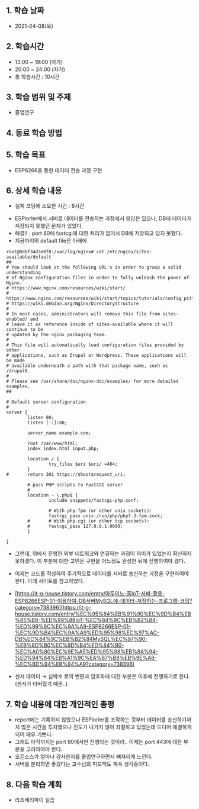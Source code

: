 ## 1. 학습 날짜
+ 2021-04-08(목)

## 2. 학습시간
+ 13:00 ~ 19:00 (자가)   
+ 20:00 ~ 24:00 (자가)
+ 총 학습시간 : 10시간

## 3. 학습 범위 및 주제
+ 졸업연구

## 4. 동료 학습 방법


## 5. 학습 목표
+ ESP8266을 통한 데이터 전송 과정 구현

## 6. 상세 학습 내용
+ 실제 코딩에 소요한 시간 : 8시간    
    
- ESPlorler에서 서버로 데이터를 전송하는 과정에서 응답은 있으나, DB에 데이터가 저장되지 못했던 문제가 있었다. 
- 해결!! : port 80에 fastcgi에 대한 처리가 없어서 DB에 저장되고 있지 못했다.
- 지금까지의 default file은 아래에
```
root@0dbf34d3e0f8:/var/log/nginx# cat /etc/nginx/sites-available/default
##
# You should look at the following URL's in order to grasp a solid understanding
# of Nginx configuration files in order to fully unleash the power of Nginx.
# https://www.nginx.com/resources/wiki/start/
# https://www.nginx.com/resources/wiki/start/topics/tutorials/config_pitfalls/
# https://wiki.debian.org/Nginx/DirectoryStructure
#
# In most cases, administrators will remove this file from sites-enabled/ and
# leave it as reference inside of sites-available where it will continue to be
# updated by the nginx packaging team.
#
# This file will automatically load configuration files provided by other
# applications, such as Drupal or Wordpress. These applications will be made
# available underneath a path with that package name, such as /drupal8.
#
# Please see /usr/share/doc/nginx-doc/examples/ for more detailed examples.
##

# Default server configuration
#
server {
        listen 80;
        listen [::]:80;

        server_name example.com;

        root /var/www/html;
        index index.html input.php;

        location / {
                try_files $uri $uri/ =404;
        }
#       return 301 https://$host$request_uri;

        # pass PHP scripts to FastCGI server
        #
        location ~ \.php$ {
                include snippets/fastcgi-php.conf;

                # With php-fpm (or other unix sockets):
                fastcgi_pass unix:/run/php/php7.3-fpm.sock;
        #       # With php-cgi (or other tcp sockets):
        #       fastcgi_pass 127.0.0.1:9000;
        }

}
```
- 그런데, 위에서 진행한 외부 네트워크와 연결하는 과정이 의미가 있었는지 확신하지 못하겠다. 이 부분에 대한 고민은 구현을 어느정도 완성한 뒤에 진행하여야 겠다.

- 이제는 코드를 작성하여 주기적으로 데이터를 서버로 송신하는 과정을 구현하여야 한다. 아래 사이트를 참고하였다.
- [https://it-g-house.tistory.com/entry/아두이노-홈IoT-서버-활용-ESP8266ESP-01-이용하여-DB서버MySQL에-데이터-저장하는-프로그램-코딩?category=738396](https://it-g-house.tistory.com/entry/%EC%95%84%EB%91%90%EC%9D%B4%EB%85%B8-%ED%99%88IoT-%EC%84%9C%EB%B2%84-%ED%99%9C%EC%9A%A9-ESP8266ESP-01-%EC%9D%B4%EC%9A%A9%ED%95%98%EC%97%AC-DB%EC%84%9C%EB%B2%84MySQL%EC%97%90-%EB%8D%B0%EC%9D%B4%ED%84%B0-%EC%A0%80%EC%9E%A5%ED%95%98%EB%8A%94-%ED%94%84%EB%A1%9C%EA%B7%B8%EB%9E%A8-%EC%BD%94%EB%94%A9?category=738396)
- 센서 데이터 → 심박수 로의 변환과  암호화에 대한 부분은 이후에 진행하기로 한다.(센서가 타버렸기 때문..)

## 7. 학습 내용에 대한 개인적인 총평
+ report에는 기록하지 않았으나 ESPlorler를 조작하는 것부터 데이터를 송신하기까지 많은 시간을 투자했으나 진도가 나가지 않아 좌절하고 있었는데 드디어 해결하게 되어 매우 기쁘다.
+ 그래도 아직까지는 port 80에서만 진행되는 것이라.. 이제는 port 443에 대한 부분을 고려하여야 한다.
+ 오픈소스가 얼마나 감사한지를 졸업연구하면서 뼈져리게 느낀다.
+ 서버를 분리하면 좋겠다는 교수님의 피드백도 계속 생각중이다.

## 8. 다음 학습 계획
+ 라즈베리파이 실습

